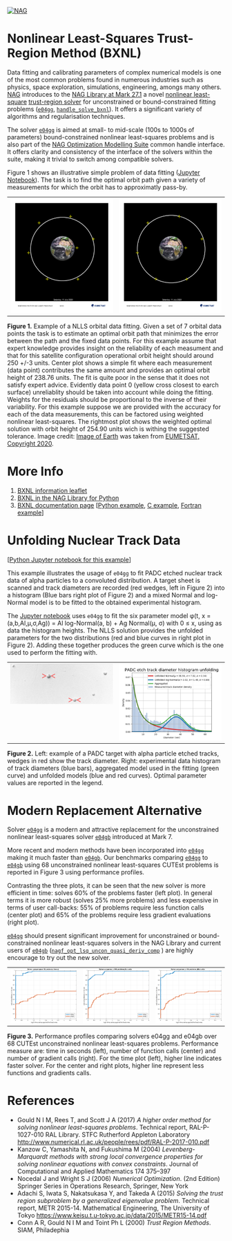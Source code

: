 [![NAG](https://raw.githubusercontent.com/talassio/NAGPythonExamples/master/nag_logo.png)](https://www.nag.co.uk)

# Nonlinear Least-Squares Trust-Region Method (BXNL)

Data fitting and calibrating parameters of complex numerical models is one of the most common
problems found in numerous industries such as  physics, space exploration, simulations, engineering, amongs many others. 
[NAG](https://www.nag.co.uk/) introduces to the [NAG Library at Mark 27.1](https://www.nag.co.uk/content/nag-library) a novel [nonlinear least-square](https://en.wikipedia.org/wiki/Non-linear_least_squares) [trust-region solver](https://en.wikipedia.org/wiki/Trust_region) for unconstrained or bound-constrained fitting problems ([`e04gg`](https://www.nag.co.uk/numeric/nl/nagdoc_latest/flhtml/e04/e04ggf.html), [`handle_solve_bxnl`](https://www.nag.co.uk/numeric/nl/nagdoc_latest/clhtml/e04/e04ggc.html)). It offers a significant variety of algorithms and regularisation techniques.

The solver [`e04gg`](https://www.nag.co.uk/numeric/nl/nagdoc_latest/flhtml/e04/e04ggf.html) is aimed at small- to mid-scale (100s to 1000s of parameters) bound-constrained nonlinear least-squares problems 
and is also part of the [NAG Optimization Modelling Suite](https://www.nag.co.uk/numeric/nl/nagdoc_latest/flhtml/e04/e04intro.html#optsuite) common handle interface. It offers clarity and consistency of the interface of the solvers within the suite, making it trivial to switch among compatible solvers.

Figure 1 shows an illustrative simple problem of data fitting ([Jupyter Notebook](./notebooks/orbit_ex.ipynb)). The task is to find the optimal orbit path given a variety of measurements for which the orbit has to approximatly pass-by.

<table>
  <tr>
 <td width=50%><img src="./images/est_orbit.png" width="100%" alt="Optimal orbit from data orbit measurements."/>
 <td width=50%><img src="./images/estw_orbit.png" width="100%" alt="Weighted optimal orbit from data orbit measurements."/></td>
</tr>
</table>

**Figure 1.** Example of a NLLS orbital data fitting.
 Given a set of 7 orbital data points the task is to estimate an optimal orbit path that minimizes the error between the path and the fixed data points. For this example assume that expert knowledge provides insight on the reliability of each measument and that for this satellite configuration operational orbit height should around 250 +/-3 units. Center plot shows a simple fit where each measurement (data point) contributes the same amount and provides an optimal orbit height of 238.76 units. The fit is quite poor in the sense that it does not satisfy expert advice. Evidently data point 0 (yellow cross closest to earch surface) unreliablity should be taken into account while doing the fitting. Weights for the residuals should be proportional to the inverse of their variability. For this example suppose we are provided with the accuracy for each of the data measurements, this can be factored using weighted nonlinear least-squares. The rightmost plot shows the weighted optimal solution with orbit height of 254.90 units wich is withing the suggested tolerance. Image credit: [Image of Earth](http://pics.eumetsat.int/viewer/index.html) was taken from [EUMETSAT, Copyright 2020](http://pics.eumetsat.int/viewer/index.html#help).
 
 
# More Info
 1. [BXNL information leaflet]()
 2. [BXNL in the NAG Library for Python](https://www.nag.co.uk/numeric/py/nagdoc_latest/naginterfaces.library.opt.html#naginterfaces.library.opt.handle_solve_bxnl)
 3. [BXNL documentation page](https://www.nag.co.uk/numeric/nl/nagdoc_latest/flhtml/e04/e04ggf.html) [[Python example](https://www.nag.co.uk/numeric/py/nagdoc_latest/naginterfaces.library.opt.html#naginterfaces.library.examples.opt.handle_disable_ex.main), [C example](https://www.nag.co.uk/numeric/nl/nagdoc_latest/clhtml/e04/e04ggc.html#example), [Fortran example](https://www.nag.co.uk/numeric/nl/nagdoc_latest/flhtml/e04/e04ggf.html#example)]
 
 # Unfolding Nuclear Track Data
 
 [[Python Jupyter notebook for this example](./notebooks/simple_BXNL.ipynb)]

This example illustrates the usage of `e04gg` to fit PADC
etched nuclear track data of alpha particles to a convoluted distribution. A target
sheet is scanned and track diameters are recorded (red wedges,
left in Figure 2) into a histogram (Blue bars right plot of Figure 2)
and a mixed Normal and log-Normal model is to be fitted
to the obtained experimental histogram. 

The [Jupyter notebook](./notebooks/simple_BXNL.ipynb) uses `e04gg` to fit the
six parameter model φ(t, x = (a,b,Al,μ,σ,Ag)) = Al log-Normal(a, b) + Ag Normal(μ, σ) with 0 ≤ x,
using as data the histogram heights. The NLLS solution provides the unfolded
parameters for the two distributions (red and blue curves in right plot in Figure 2). 
Adding these together produces the green curve which is the one used to perform the fitting with.

<table>
<tr>
<td valign="top" width=50% ><img src="./images/tracks.png" width="100%" alt="PADC etch track diameter histogram unfolding"/></td>
<td width=50%><img src="./images/fig-unfolding.png" width="100%" alt="Experimental histogram of track diameter"/></td>
</tr>
</table>

**Figure 2.** Left: example of a PADC target with alpha 
particle etched tracks, wedges in red show the track diameter. 
Right: experimental data histogram of track diameters (blue bars), 
aggregated model used in the fitting (green curve) and unfolded models (blue and red curves).
Optimal parameter values are reported in the legend.


# Modern Replacement Alternative
Solver [`e04gg`](https://www.nag.co.uk/numeric/nl/nagdoc_latest/flhtml/e04/e04ggf.html) is a modern and attractive replacement for the unconstrained nonlinear least-squares solver [`e04gb`](https://www.nag.co.uk/numeric/nl/nagdoc_latest/flhtml/e04/e04gbf.html) introduced at Mark 7. 

More recent and modern methods have been incorporated into [`e04gg`](https://www.nag.co.uk/numeric/nl/nagdoc_latest/flhtml/e04/e04ggf.html) making it much faster than [`e04gb`](https://www.nag.co.uk/numeric/nl/nagdoc_latest/flhtml/e04/e04gbf.html). Our benchmarks comparing [`e04gg`](https://www.nag.co.uk/numeric/nl/nagdoc_latest/flhtml/e04/e04ggf.html) to [`e04gb`](https://www.nag.co.uk/numeric/nl/nagdoc_latest/flhtml/e04/e04gbf.html) using 68 unconstrained nonlinear least-squares CUTEst problems is reported in Figure 3 using performance profiles. 

Contrasting the three plots, it can be seen that the new solver is more efficient in time: solves 60%
of the problems faster (left plot). In general terms it is more robust (solves 25% more problems) and less expensive in terms of user call-backs: 55% of problems
require less function calls (center plot) and 65% of the problems require less gradient evaluations (right plot).


[`e04gg`](https://www.nag.co.uk/numeric/nl/nagdoc_latest/flhtml/e04/e04ggf.html) 
should present significant improvement for unconstrained or bound-constrained nonlinear 
least-squares solvers in the NAG Library and current users of [`e04gb`](https://www.nag.co.uk/numeric/nl/nagdoc_latest/flhtml/e04/e04gbf.html) ([`nagf_opt_lsq_uncon_quasi_deriv_comp`](https://www.nag.co.uk/numeric/nl/nagdoc_latest/clhtml/e04/e04gbc.html) ) 
are highly encourage to try out the new solver.

<table>
  <tr>
 <td width=30%><img src="./images/b-ral_sif-e04gg-e04gb-NT.png" width="100%" alt="Performance Profile (time:seconds)"/>
 <td width=30%><img src="./images/b-ral_sif-e04gg-e04gb-NF.png" width="100%" alt="Performance Profile (number of function calls)"/>
 <td width=30%><img src="./images/b-ral_sif-e04gg-e04gb-NG.png" width="100%" alt="Performance Profile (number of gradient calls)"/>
</tr>
</table>

**Figure 3.** Performance profiles comparing solvers e04gg and e04gb over 68 CUTEst unconstrained nonlinear least-squares problems.
Performance measure are: time in seconds (left), number of function calls (center) and number of gradient calls
(right). For the time plot (left), higher line indicates faster solver. For the center and right plots, higher line
represent less functions and gradients calls.



# References

 * Gould N I M, Rees T, and Scott J A (2017) _A higher order method for solving nonlinear least-squares problems_. Technical report, RAL-P-1027-010 RAL Library. STFC Rutherford Appleton Laboratory http://www.numerical.rl.ac.uk/people/rees/pdf/RAL-P-2017-010.pdf
 * Kanzow C, Yamashita N, and Fukushima M (2004) _Levenberg-Marquardt methods with strong local convergence properties for solving nonlinear equations with convex constraints_. Journal of Computational and Applied Mathematics 174 375–397
 * Nocedal J and Wright S J (2006) _Numerical Optimization_. (2nd Edition) Springer Series in Operations Research, Springer, New York 
 * Adachi S, Iwata S, Nakatsukasa Y, and Takeda A (2015) _Solving the trust region subproblem by a generalized eigenvalue problem_. Technical report, METR 2015-14. Mathematical Engineering, The University of Tokyo https://www.keisu.t.u-tokyo.ac.jp/data/2015/METR15-14.pdf
 * Conn A R, Gould N I M and Toint Ph L (2000) _Trust Region Methods_. SIAM, Philadephia

<!-- foot banner for commercial material -->
